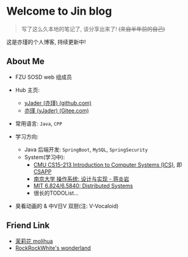 # Welcome to Jin blog

> 写了这么久本地的笔记了, 该分享出来了! ~~(来自半年前的自己)~~

这是亦瑾的个人博客, 持续更新中!

## About Me

- FZU SOSD web 组成员
- Hub 主页:

  - [yJader (亦瑾) (github.com)](https://github.com/yJader)
  - [亦瑾 (yJader) (Gitee.com)](https://gitee.com/yJader)

- 常用语言: `Java`, `CPP`
- 学习方向:
  - Java 后端开发: `SpringBoot`, `MySQL`, `SpringSecurity`
  - System(学习中):
    - [CMU CS15-213 Introduction to Computer Systems (ICS)](https://www.cs.cmu.edu/~213/), 即[CSAPP](https://csapp.cs.cmu.edu/)
    - [南京大学 操作系统: 设计与实现 - 蒋炎岩](https://jyywiki.cn/OS/2024/)
    - [MIT 6.824/6.5840: Distributed Systems](https://pdos.csail.mit.edu/6.824/index.html)
    - 很长的TODOList...

- 臭看动画的 & 中V日V 双厨(注: V-Vocaloid)

## Friend Link

- [茉莉花 molihua](https://molihua.wiki/)
- [RockRockWhite's wonderland](https://www.rockrockwhite.cn/categories/distributed%20system)
